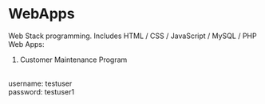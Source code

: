 # WebApps
Web Stack programming. 
Includes HTML / CSS / JavaScript / MySQL / PHP
Web Apps:
1. Customer Maintenance Program

<br>
username: testuser
<br>
password: testuser1
<br> 
